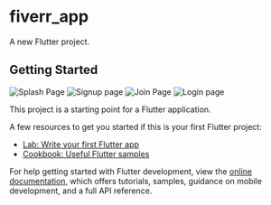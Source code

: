 # fiverr_app

A new Flutter project.

## Getting Started
![Splash Page](https://github.com/user-attachments/assets/694974d8-901e-4dd5-aaa1-dd8e7d5eef8e)
![Signup page](https://github.com/user-attachments/assets/b08a7ac5-41b4-4cb2-bbc9-a55aea584e80)
![Join Page](https://github.com/user-attachments/assets/158f5aca-2081-43cd-b9b5-b0c1a56c45f0)
![Login page](https://github.com/user-attachments/assets/182834c9-12b7-43cc-91ef-bdde7c945f79)

This project is a starting point for a Flutter application.

A few resources to get you started if this is your first Flutter project:

- [Lab: Write your first Flutter app](https://docs.flutter.dev/get-started/codelab)
- [Cookbook: Useful Flutter samples](https://docs.flutter.dev/cookbook)

For help getting started with Flutter development, view the
[online documentation](https://docs.flutter.dev/), which offers tutorials,
samples, guidance on mobile development, and a full API reference.
